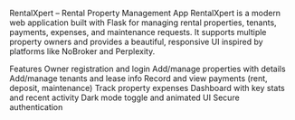 RentalXpert – Rental Property Management App
RentalXpert is a modern web application built with Flask for managing rental properties, tenants, payments, expenses, and maintenance requests. It supports multiple property owners and provides a beautiful, responsive UI inspired by platforms like NoBroker and Perplexity.

Features
Owner registration and login
Add/manage properties with details
Add/manage tenants and lease info
Record and view payments (rent, deposit, maintenance)
Track property expenses
Dashboard with key stats and recent activity
Dark mode toggle and animated UI
Secure authentication
